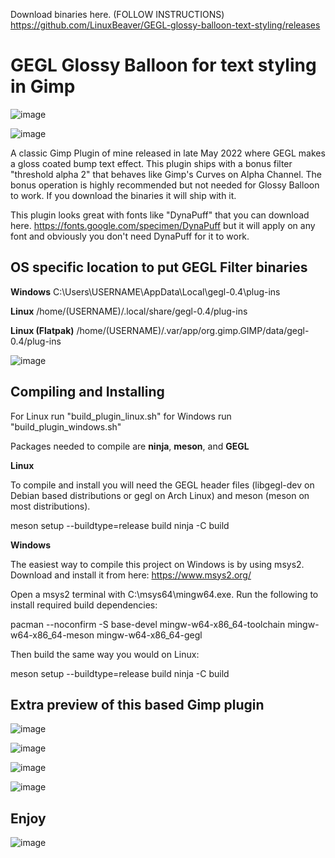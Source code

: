 Download binaries here. (FOLLOW INSTRUCTIONS)
https://github.com/LinuxBeaver/GEGL-glossy-balloon-text-styling/releases

# GEGL Glossy Balloon for text styling in Gimp
![image](https://github.com/LinuxBeaver/GEGL-glossy-balloon-text-styling/assets/78667207/b4ea9d43-cb5d-42fd-86ec-69a2792ac57a)

![image](https://github.com/LinuxBeaver/GEGL-glossy-balloon-text-styling/assets/78667207/e2f30429-05be-49bd-b057-a44a4834b4eb)

A classic Gimp Plugin of mine released in late May 2022 where GEGL makes a gloss coated bump text effect.
This plugin ships with a bonus filter "threshold alpha 2" that behaves like Gimp's Curves on Alpha Channel. The
bonus operation is highly recommended but not needed for Glossy Balloon to work. If you download the binaries it 
will ship with it.

This plugin looks great with fonts like "DynaPuff" that you can download here.
https://fonts.google.com/specimen/DynaPuff
but it will apply on any font and obviously you don't need DynaPuff for it to work.

## OS specific location to put GEGL Filter binaries 

**Windows**
C:\Users\USERNAME\AppData\Local\gegl-0.4\plug-ins
 
**Linux**
 /home/(USERNAME)/.local/share/gegl-0.4/plug-ins
 
 **Linux (Flatpak)**
 /home/(USERNAME)/.var/app/org.gimp.GIMP/data/gegl-0.4/plug-ins

![image](https://github.com/LinuxBeaver/GEGL-glossy-balloon-text-styling/assets/78667207/f15fb5eb-c8d7-4c08-bbac-97048864e657)


## Compiling and Installing

For Linux run "build_plugin_linux.sh" for Windows run "build_plugin_windows.sh"

Packages needed to compile are **ninja**, **meson**, and **GEGL**

**Linux**

To compile and install you will need the GEGL header files (libgegl-dev on Debian based distributions or gegl on Arch Linux) and meson (meson on most distributions).

meson setup --buildtype=release build
ninja -C build

**Windows**

The easiest way to compile this project on Windows is by using msys2. Download and install it from here: https://www.msys2.org/

Open a msys2 terminal with C:\msys64\mingw64.exe. Run the following to install required build dependencies:

pacman --noconfirm -S base-devel mingw-w64-x86_64-toolchain mingw-w64-x86_64-meson mingw-w64-x86_64-gegl

Then build the same way you would on Linux:

meson setup --buildtype=release build
ninja -C build

## Extra preview of this based Gimp plugin

![image](https://github.com/LinuxBeaver/GEGL-glossy-balloon-text-styling/assets/78667207/b23303be-edeb-4b4d-9015-0209dab12689)

![image](https://github.com/LinuxBeaver/GEGL-glossy-balloon-text-styling/assets/78667207/22904bb0-b2ac-4b1c-b727-bd51c182fa58)

![image](https://github.com/LinuxBeaver/GEGL-glossy-balloon-text-styling/assets/78667207/b3e0f258-09fd-4bc1-8644-2976b939de0c)

![image](https://github.com/LinuxBeaver/GEGL-glossy-balloon-text-styling/assets/78667207/059e40b0-0d72-4731-b901-1d7b0ce17ac8)




## Enjoy

![image](https://github.com/LinuxBeaver/GEGL-glossy-balloon-text-styling/assets/78667207/0ab62e35-33bb-4a88-a420-37a3d721e56f)

